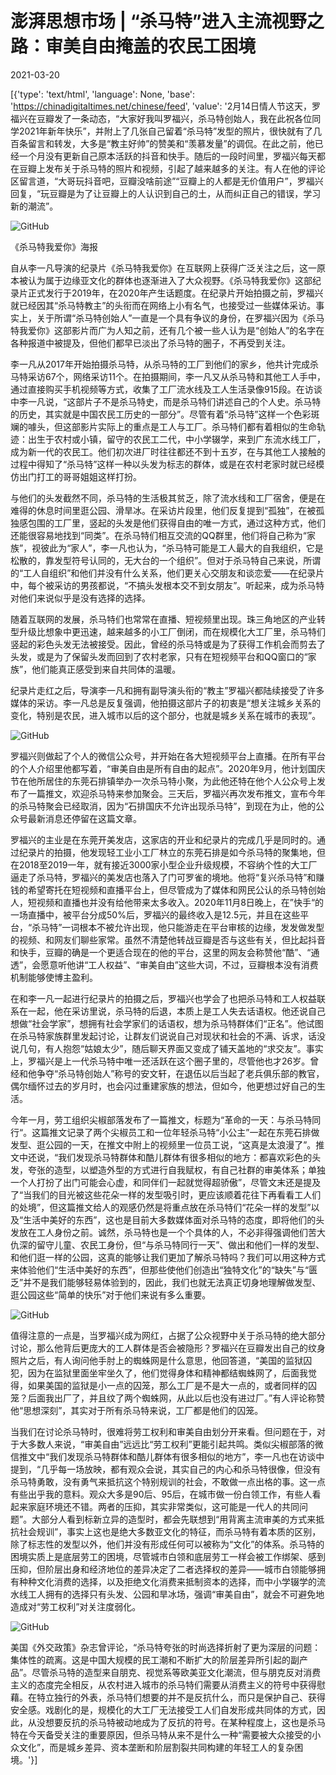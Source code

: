 # 澎湃思想市场 | “杀马特”进入主流视野之路：审美自由掩盖的农民工困境

2021-03-20

[{'type': 'text/html', 'language': None, 'base': 'https://chinadigitaltimes.net/chinese/feed', 'value': '2月14日情人节这天，罗福兴在豆瓣发了一条动态，“大家好我叫罗福兴，杀马特创始人，我在此祝各位同学2021年新年快乐”，并附上了几张自己留着“杀马特”发型的照片，很快就有了几百条留言和转发，大多是“教主好帅”的赞美和“羡慕发量”的调侃。在此之前，他已经一个月没有更新自己原本活跃的抖音和快手。随后的一段时间里，罗福兴每天都在豆瓣上发布关于杀马特的照片和视频，引起了越来越多的关注。有人在他的评论区留言道，“大哥玩抖音吧，豆瓣没啥前途”“豆瓣上的人都是无价值用户”，罗福兴回复，“玩豆瓣是为了让豆瓣上的人认识到自己的土，从而纠正自己的错误，学习新的潮流”。

![GitHub](https://chinadigitaltimes.net/chinese/files/2021/03/post-663790-6055760ac6656.)

《杀马特我爱你》海报

自从李一凡导演的纪录片《杀马特我爱你》在互联网上获得广泛关注之后，这一原本被认为属于边缘亚文化的群体也逐渐进入了大众视野。《杀马特我爱你》这部纪录片正式发行于2019年，在2020年产生话题度。在纪录片开始拍摄之前，罗福兴就已经因其“杀马特教主”的头衔而在网络上小有名气，也接受过一些媒体采访。事实上，关于所谓“杀马特创始人”一直是一个具有争议的身份，在罗福兴因为《杀马特我爱你》这部影片而广为人知之前，还有几个被一些人认为是“创始人”的名字在各种报道中被提及，但他们都早已淡出了杀马特的圈子，不再受到关注。

李一凡从2017年开始拍摄杀马特，从杀马特的工厂到他们的家乡，他共计完成杀马特采访67个，网络采访11个。在拍摄期间，李一凡又从杀马特和其他工人手中，通过直接购买手机视频等方式，收集了工厂流水线及工人生活录像915段。在访谈中李一凡说，“这部片子不是杀马特史，而是杀马特们讲述自己的个人史。杀马特的历史，其实就是中国农民工历史的一部分”。尽管有着“杀马特”这样一个色彩斑斓的噱头，但这部影片实际上的重点是工人与工厂。杀马特们都有着相似的生命轨迹：出生于农村或小镇，留守的农民工二代，中小学辍学，来到广东流水线工厂，成为新一代的农民工。他们初次进厂时往往都还不到十五岁，在与其他工人接触的过程中得知了“杀马特”这样一种以头发为标志的群体，或是在农村老家时就已经模仿出门打工的哥哥姐姐这样打扮。

与他们的头发截然不同，杀马特的生活极其贫乏，除了流水线和工厂宿舍，便是在难得的休息时间里逛公园、滑旱冰。在采访片段里，他们反复提到“孤独”，在被孤独感包围的工厂里，竖起的头发是他们获得自由的唯一方式，通过这种方式，他们还能很容易地找到“同类”。在杀马特们相互交流的QQ群里，他们将自己称为“家族”，视彼此为“家人”，李一凡也认为，“杀马特可能是工人最大的自我组织，它是松散的，靠发型符号认同的，无大台的一个组织”。但对于杀马特自己来说，所谓的“工人自组织”和他们并没有什么关系，他们更关心交朋友和谈恋爱——在纪录片中，每个被采访的男孩都说，“不搞头发根本交不到女朋友”。听起来，成为杀马特对他们来说似乎是没有选择的选择。

随着互联网的发展，杀马特们也常常在直播、短视频里出现。珠三角地区的产业转型升级比想象中更迅速，越来越多的小工厂倒闭，而在规模化大工厂里，杀马特们竖起的彩色头发无法被接受。因此，曾经的杀马特或是为了获得工作机会而剪去了头发，或是为了保留头发而回到了农村老家，只有在短视频平台和QQ窗口的“家族”，他们能真正感受到来自共同体的温暖。

纪录片走红之后，导演李一凡和拥有副导演头衔的“教主”罗福兴都陆续接受了许多媒体的采访。李一凡总是反复强调，他拍摄这部片子的初衷是“想关注城乡关系的变化，特别是农民，进入城市以后的这个部分，也就是城乡关系在城市的表现”。

![GitHub](https://chinadigitaltimes.net/chinese/files/2021/03/post-663790-6055760ad8348.)

罗福兴则做起了个人的微信公众号，并开始在各大短视频平台上直播。在所有平台的个人介绍里他都写着，“审美自由是所有自由的起点”。2020年9月，他计划国庆节在他所居住的东莞石排镇举办一次杀马特小聚，为此他还特在他个人公众号上发布了一篇推文，欢迎杀马特来参加聚会。三天后，罗福兴再次发布推文，宣布今年的杀马特聚会已经取消，因为“石排国庆不允许出现杀马特”，到现在为止，他的公众号最新消息还停留在这篇文章。

罗福兴的主业是在东莞开美发店，这家店的开业和纪录片的完成几乎是同时的。通过纪录片的拍摄，他发现轻工业小工厂林立的东莞石排是如今杀马特的聚集地，但在2018至2019一年，就有接近3000家小型企业升级规模，不容纳个性的大工厂逼走了杀马特，罗福兴的美发店也落入了门可罗雀的境地。他将“复兴杀马特”和赚钱的希望寄托在短视频和直播平台上，但尽管成为了媒体和网民公认的杀马特创始人，短视频和直播也并没有给他带来太多收入。2020年11月8日晚上，在”快手“的一场直播中，被平台分成50%后，罗福兴的最终收入是12.5元，并且在这些平台，“杀马特”一词根本不被允许出现，他只能游走在平台审核的边缘，发发做发型的视频、和网友们聊些家常。虽然不清楚他转战豆瓣是否与这些有关，但比起抖音和快手，豆瓣的确是一个更适合现在的他的平台，这里的网友会称赞他“酷”、“通透”，会愿意听他讲“工人权益”、“审美自由”这些大词，不过，豆瓣根本没有消费机制能够使博主盈利。

在和李一凡一起进行纪录片的拍摄之后，罗福兴也学会了也把杀马特和工人权益联系在一起，他在采访里说，杀马特的后退，本质上是工人失去话语权。他还说自己想做“社会学家”，想拥有社会学家们的话语权，想为杀马特群体们“正名”。他试图在杀马特家族群里发起讨论，让群友们说说自己对现状和社会的不满、诉求，话没说几句，有人抱怨“姑娘太少”，随后聊天界面又变成了铺天盖地的“求交友”。事实上，罗福兴是上一代杀马特中唯一还活跃在这个圈子里的，尽管他也才26岁。曾经和他争夺“杀马特创始人”称号的安文轩，在退伍以后当起了老兵俱乐部的教官，偶尔缅怀过去的岁月时，也会闪过重建家族的想法，但如今，他更想过好自己的生活。

今年一月，劳工组织尖椒部落发布了一篇推文，标题为“革命的一天：与杀马特同行“。这篇推文记录了两个尖椒员工和一位年轻杀马特“小公主”一起在东莞石排做发型、逛公园的一天，在推文中附上的视频里一位员工说，“这真是太浪漫了”。推文中还说，“我们发现杀马特群体和酷儿群体有很多相似的地方：都喜欢彩色的头发，夸张的造型，以塑造外型的方式进行自我赋权，有自己社群的审美体系；单独一个人打扮了出门可能会心虚，和同伴们一起就觉得超骄傲”，尽管文末还是提及了“当我们的目光被这些花朵一样的发型吸引时，更应该顺着花往下再看看工人们的处境”，但这篇推文给人的观感仍然是将重点放在杀马特们“花朵一样的发型”以及“生活中美好的东西”，这也是目前大多数媒体面对杀马特的态度，即将他们的头发放在工人身份之前。诚然，杀马特也是一个个具体的人，不必非得强调他们苦大仇深的留守儿童、农民工身份，但“与杀马特同行一天”、做出和他们一样的发型、和他们逛一样的公园，这真的能够让我们更加了解杀马特吗？我们可以用这种方式来体验他们“生活中美好的东西”，但那些使他们创造出“独特文化”的“缺失”与“匮乏”并不是我们能够轻易体验到的，因此，我们也就无法真正切身地理解做发型、逛公园这些“简单的快乐”对于他们来说有多么重要。

![GitHub](https://chinadigitaltimes.net/chinese/files/2021/03/post-663790-6055760aeaac7.png)

值得注意的一点是，当罗福兴成为网红，占据了公众视野中关于杀马特的绝大部分讨论，那么他背后更庞大的工人群体是否会被隐形？罗福兴在豆瓣发出自己的纹身照片之后，有人询问他手肘上的蜘蛛网是什么意思，他回答道，“美国的监狱囚犯，因为在监狱里面坐牢坐久了，他们觉得身体和精神都结蜘蛛网了，后面我觉得，如果美国的监狱是小一点的囚笼，那么工厂是不是大一点的，或者同样的囚笼？后面我出厂了，并且纹了两个蜘蛛网，从此以后也没有进过厂。”有人评论称赞他“思想深刻”，其实对于所有杀马特来说，工厂都是他们的囚笼。

当我们在讨论杀马特时，很难将劳工权利和审美自由划分开来看。但问题在于，对于大多数人来说，“审美自由”远远比“劳工权利”更能引起共鸣。类似尖椒部落的微信推文中“我们发现杀马特群体和酷儿群体有很多相似的地方”，李一凡也在访谈中提到，“几乎每一场放映，都有观众会说，其实自己的内心和杀马特很像，但没有杀马特勇敢，没有勇气来抵抗这个特别规训的社会，不敢做一点出格的事。这一点有些出乎我的意料。观众大多是90后、95后，在城市做一份白领工作，有些人看起来家庭环境还不错。两者的压抑，其实非常类似，这可能是一代人的共同问题”。大部分人看到标新立异的造型时，都会先联想到“用背离主流审美的方式来抵抗社会规训”，事实上这也是绝大多数亚文化的特征，而杀马特有着本质的区别，除了标志性的发型以外，他们并没有形成任何可以被称为“文化”的体系。杀马特的困境实质上是底层劳工的困境，尽管城市白领和底层劳工一样会被工作绑架、感到压抑，但阶层出身和经济地位的差异决定了二者选择权的差异——城市白领能够拥有种种文化消费的选择，以及拒绝文化消费来抵制资本的选择，而中小学辍学的流水线工人拥有的选择只有头发、公园和旱冰场，强调“审美自由”，就会不可避免地造成对“劳工权利”对关注度弱化。

![GitHub](https://chinadigitaltimes.net/chinese/files/2021/03/post-663790-6055760b0c473.png)

美国《外交政策》杂志曾评论，“杀马特夸张的时尚选择折射了更为深层的问题：集体性的疏离。这是中国大规模的民工潮和不断扩大的阶层差异所引起的副产品”。尽管杀马特的造型来自朋克、视觉系等欧美亚文化潮流，但与朋克反对消费主义的态度完全相反，从农村进入城市的杀马特们需要从消费主义的符号中获得慰藉。在特立独行的外表，杀马特们想要的并不是反抗什么，而只是保护自己、获得安全感。戏剧化的是，规模化的大工厂无法接受工人们自发形成共同体的方式，因此，从没想要反抗的杀马特被动地成为了反抗的符号。在某种程度上，这也是杀马特在今天备受关注的重要原因，但杀马特从来不是什么一种“需要被大众接受的小众文化”，而是城乡差异、资本垄断和阶层割裂共同构建的年轻工人的复杂困境。'}]